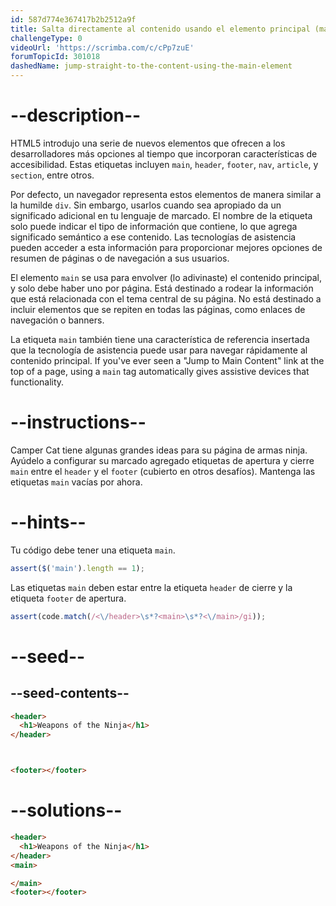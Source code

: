 ```yaml
---
id: 587d774e367417b2b2512a9f
title: Salta directamente al contenido usando el elemento principal (main)
challengeType: 0
videoUrl: 'https://scrimba.com/c/cPp7zuE'
forumTopicId: 301018
dashedName: jump-straight-to-the-content-using-the-main-element
---
```


# --description--

HTML5 introdujo una serie de nuevos elementos que ofrecen a los desarrolladores más opciones al tiempo que incorporan características de accesibilidad. Estas etiquetas incluyen `main`, `header`, `footer`, `nav`, `article`, y `section`, entre otros.

Por defecto, un navegador representa estos elementos de manera similar a la humilde `div`. Sin embargo, usarlos cuando sea apropiado da un significado adicional en tu lenguaje de marcado. El nombre de la etiqueta solo puede indicar el tipo de información que contiene, lo que agrega significado semántico a ese contenido. Las tecnologías de asistencia pueden acceder a esta información para proporcionar mejores opciones de resumen de páginas o de navegación a sus usuarios.

El elemento `main` se usa para envolver (lo adivinaste) el contenido principal, y solo debe haber uno por página. Está destinado a rodear la información que está relacionada con el tema central de su página. No está destinado a incluir elementos que se repiten en todas las páginas, como enlaces de navegación o banners.

La etiqueta `main` también tiene una característica de referencia insertada que la tecnología de asistencia puede usar para navegar rápidamente al contenido principal. If you've ever seen a "Jump to Main Content" link at the top of a page, using a `main` tag automatically gives assistive devices that functionality.

# --instructions--

Camper Cat tiene algunas grandes ideas para su página de armas ninja. Ayúdelo a configurar su marcado agregado etiquetas de apertura y cierre `main` entre el `header` y el `footer` (cubierto en otros desafíos). Mantenga las etiquetas `main` vacías por ahora.

# --hints--

Tu código debe tener una etiqueta `main`.

```js
assert($('main').length == 1);
```

Las etiquetas `main` deben estar entre la etiqueta `header` de cierre y la etiqueta `footer` de apertura.

```js
assert(code.match(/<\/header>\s*?<main>\s*?<\/main>/gi));
```

# --seed--

## --seed-contents--

```html
<header>
  <h1>Weapons of the Ninja</h1>
</header>



<footer></footer>
```

# --solutions--

```html
<header>
  <h1>Weapons of the Ninja</h1>
</header>
<main>

</main>
<footer></footer>
```
